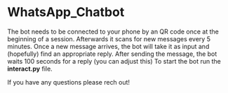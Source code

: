 # WhatsApp_Chatbot

The bot needs to be connected to your phone by an QR code once at the beginning of a session. Afterwards it scans for new messages every 5 minutes. 
Once a new message arrives, the bot will take it as input and (hopefully) find an appropriate reply. After sending the message, the bot waits 100 seconds for a reply (you can adjust this) 
 To start the bot run the __interact.py__ file. 
 
If you have any questions please rech out!
